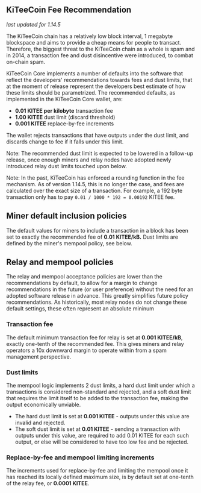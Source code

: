 KiTeeCoin Fee Recommendation
----------------------------

_last updated for 1.14.5_

The KiTeeCoin chain has a relatively low block interval, 1 megabyte blockspace
and aims to provide a cheap means for people to transact. Therefore, the biggest
threat to the KiTeeCoin chain as a whole is spam and in 2014, a transaction fee
and dust disincentive were introduced, to combat on-chain spam.

KiTeeCoin Core implements a number of defaults into the software that reflect the
developers' recommendations towards fees and dust limits, that at the moment of
release represent the developers best estimate of how these limits should be
parametrized. The recommended defaults, as implemented in the KiTeeCoin Core
wallet, are:

- **0.01 KITEE per kilobyte** transaction fee
- **1.00 KITEE** dust limit (discard threshold)
- **0.001 KITEE** replace-by-fee increments

The wallet rejects transactions that have outputs under the dust limit, and
discards change to fee if it falls under this limit.

Note: The recommended dust limit is expected to be lowered in a follow-up
      release, once enough miners and relay nodes have adopted newly introduced
      relay dust limits touched upon below.

Note: In the past, KiTeeCoin has enforced a rounding function in the fee
      mechanism. As of version 1.14.5, this is no longer the case, and fees are
      calculated over the exact size of a transaction. For example, a 192 byte
      transaction only has to pay `0.01 / 1000 * 192 = 0.00192` KITEE fee.

## Miner default inclusion policies

The default values for miners to include a transaction in a block has been set
to exactly the recommended fee of **0.01 KITEE/kB.** Dust limits are defined by
the miner's mempool policy, see below.

## Relay and mempool policies

The relay and mempool acceptance policies are lower than the recommendations
by default, to allow for a margin to change recommendations in the future (or
user preference) without the need for an adopted software release in advance.
This greatly simplifies future policy recommendations. As historically, most
relay nodes do not change these default settings, these often represent an
absolute mininum

### Transaction fee

The default minimum transaction fee for relay is set at **0.001 KITEE/kB**,
exactly one-tenth of the recommended fee. This gives miners and relay operators
a 10x downward margin to operate within from a spam management perspective.

### Dust limits

The mempool logic implements 2 dust limits, a hard dust limit under which a
transactions is considered non-standard and rejected, and a soft dust limit
that requires the limit itself to be added to the transaction fee, making the
output economically unviable.

- The hard dust limit is set at **0.001 KITEE** - outputs under this value are
  invalid and rejected.
- The soft dust limit is set at **0.01 KITEE** - sending a transaction with outputs
  under this value, are required to add 0.01 KITEE for each such output, or else
  will be considered to have too low fee and be rejected.

### Replace-by-fee and mempool limiting increments

The increments used for replace-by-fee and limiting the mempool once it has
reached its locally defined maximum size, is by default set at one-tenth of
the relay fee, or **0.0001 KITEE**.
